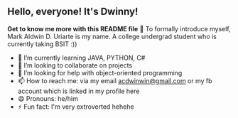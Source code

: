 ## Hello, everyone! It's Dwinny!
**Get to know me more with this README file** 
🐰 To formally introduce myself, Mark Aldwin D. Uriarte is my name. A college undergrad student who is currently taking BSIT :))

- 🌱 I’m currently learning JAVA, PYTHON, C#
- 👯 I’m looking to collaborate on projects
- 🤔 I’m looking for help with object-oriented programming
- 📫 How to reach me: via my email acdwinwin@gmail.com or my fb account which is linked in my profile here
- 😄 Pronouns: he/him
- ⚡ Fun fact: I'm very extroverted hehehe

